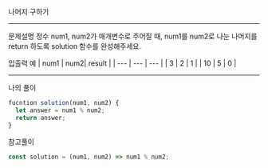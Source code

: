 나머지 구하기

---

문제설명
정수 num1, num2가 매개변수로 주어질 때, num1를 num2로 나눈 나머지를 return 하도록 solution 함수를 완성해주세요.

입출력 예
| num1 | num2| result |
| --- | --- | --- |
| 3 | 2 | 1 |
| 10 | 5 | 0 |

---

나의 풀이

```javascript
fucntion solution(num1, num2) {
  let answer = num1 % num2;
  return answer;
}
```

참고풀이

```javascript
const solution = (num1, num2) => num1 % num2;
```
